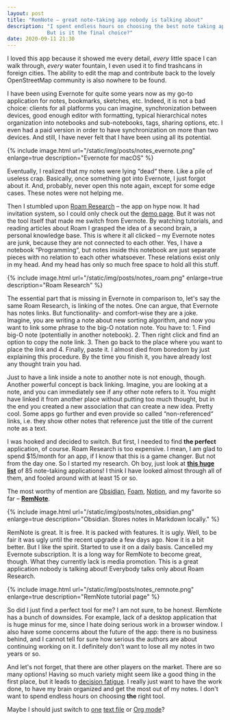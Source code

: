 ```yaml
---
layout: post
title: "RemNote — great note-taking app nobody is talking about"
description: "I spent endless hours on choosing the best note taking app and found RemNote.
			 But is it the final choice?"
date: 2020-09-11 21:30
---
```


I loved this app because it showed me every detail, *every* little space I can walk through, *every* water 
fountain, I even used it to find trashcans in foreign cities. The ability to edit the map and contribute 
back to the lovely OpenStreetMap community is also nowhere to be found.

I have been using Evernote for quite some years now as my go-to application for 
notes, bookmarks, sketches, etc. Indeed, it is not a bad choice: clients for all platforms
you can imagine, synchronization between devices, good enough editor with formatting,
typical hierarchical notes organization into notebooks and sub-notebooks, tags, sharing
options, etc. I even had a paid version in order to have synchronization on more than two
devices. And still, I have never felt that I have been using all its potential.

{% include image.html url="/static/img/posts/notes_evernote.png" enlarge=true description="Evernote for macOS" %}

Eventually, I realized that my notes were lying “dead“ there. Like a pile of useless crap.
Basically, once something got into Evernote, I just forgot about it. And, probably, never
open this note again, except for some edge cases. These notes were not helping me.

Then I stumbled upon [Roam Research][roam] – the app on hype now. It had invitation system,
so I could only check out the [demo page](https://roamresearch.com/#/app/help/page/k5RxbGuJN).
But it was not the tool itself that made me switch from Evernote. By watching tutorials,
and reading articles about Roam I grasped the idea of a second brain, a personal
knowledge base. This is where it all clicked – my Evernote notes are junk, because they
are not connected to each other. Yes, I have a notebook “Programming“, but notes inside this 
notebook are just separate pieces with no relation to each other whatsoever. These 
relations exist only in my head. And my head has only so much free space to hold all 
this stuff.

{% include image.html url="/static/img/posts/notes_roam.png" enlarge=true description="Roam Research" %}

The essential part that is missing in Evernote in comparison to, let's say the same Roam
Research, is linking of the notes. One can argue, that Evernote has notes links. But 
functionality- and comfort-wise they are a joke. Imagine, you are writing a note about 
new sorting algorithm, and now you want to link some phrase to the big-O notation note. 
You have to: 
	1. Find big-O note (potentially in another notebook).
	2. Then right click and find an option to copy the note link.
	3. Then go back to the place where you want to place the link and
	4. Finally, paste it.
I almost died from boredom by just explaining this procedure. By the time you finish it,
you have already lost any thought train you had.

Just to have a link inside a note to another note is not enough, though. Another powerful
concept is back linking. Imagine, you are looking at a note, and you can immediately see 
if any other note refers to it. You might have linked it from another place without putting
too much thought, but in the end you created a new association that can create a new idea.
Pretty cool. Some apps go further and even provide so called “non-referenced“ links, i.e.
they show other notes that reference just the title of the current note as a text.

I was hooked and decided to switch. But first, I needed to find __the perfect__ application,
of course. Roam Research is too expensive. I mean, I am glad to spend $15/month for an 
app, if I know that this is a game changer. But not from the day one. So I started my
research. Oh boy, just look at **[this huge list](https://www.notion.so/db13644f08144495ad9877f217a161a1?v=ff6777802811416ba08dc114e0b11837)** of 85 note-taking applications! I think I have 
looked almost through all of them, and fooled around with at least 15 or so.

The most worthy of mention are [Obsidian][obsidian], [Foam][foam], [Notion][notion], and
my favorite so far – **[RemNote][remnote]**.

{% include image.html url="/static/img/posts/notes_obsidian.png" enlarge=true 
description="Obsidian. Stores notes in Markdown locally." %}

RemNote is great. It is free. It is packed with features. It is ugly. Well, to be 
fair it was ugly until the recent upgrade a few days ago. Now it is a bit better. But I
like the spirit. Started to use it on a daily basis. Cancelled my Evernote subscription. 
It is a long way for RemNote to become great, though. What they currently lack is media
promotion. This is a great application nobody is talking about! Everybody talks 
only about Roam Research.

{% include image.html url="/static/img/posts/notes_remnote.png" enlarge=true 
description="RemNote tutorial page" %}

So did I just find a perfect tool for me? I am not sure, to be honest. RemNote has a bunch 
of downsides. For example, lack of a desktop application that is huge minus for me, since
I hate doing serious work in a browser window. I also have some concerns about the future
of the app: there is no business behind, and I cannot tell for sure how serious the authors
are about continuing working on it. I definitely don't want to lose all my notes in two years or so.

And let's not forget, that there are other players on the market. There are so many options!
Having so much variety might seem like a good thing in the first place, but it leads to
[decision fatigue](https://en.wikipedia.org/wiki/Decision_fatigue). I really just want
to have the work done, to have my brain organized and get the most out of my notes. I 
don't want to spend endless hours on choosing **the** right tool.

Maybe I should just switch to [one](https://www.williamhern.com/living-in-a-single-text-file.html)
[text file](https://jeffhuang.com/productivity_text_file/) or [Org mode][org-mode]? 

[roam]: https://roamresearch.com/
[remnote]: https://www.remnote.io
[obsidian]: https://obsidian.md/
[foam]: https://foambubble.github.io/foam/
[notion]: https://www.notion.so
[org-mode]: https://orgmode.org/
